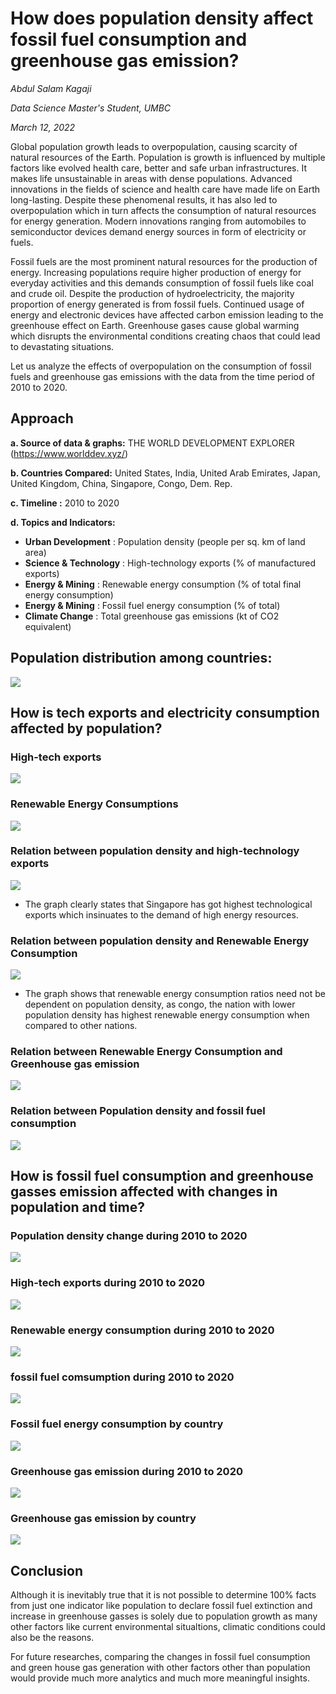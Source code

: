 # **How does population density affect fossil fuel consumption and greenhouse gas emission?** 

*Abdul Salam Kagaji*

*Data Science Master's Student, UMBC*

*March 12, 2022*

Global population growth leads to overpopulation, causing scarcity of natural resources of the Earth. Population is growth is influenced by multiple factors like evolved health care, better and safe urban infrastructures. It makes life unsustainable in areas with dense populations.
Advanced innovations in the fields of science and health care have made life on Earth long-lasting. Despite these phenomenal results, it has also led to overpopulation which in turn affects the consumption of natural resources for energy generation. Modern innovations ranging from automobiles to semiconductor devices demand energy sources in form of electricity or fuels. 

Fossil fuels are the most prominent natural resources for the production of energy. Increasing populations require higher production of energy for everyday activities and this demands consumption of fossil fuels like coal and crude oil. Despite the production of hydroelectricity, the majority proportion of energy generated is from fossil fuels. 
Continued usage of energy and electronic devices have affected carbon emission leading to the greenhouse effect on Earth. Greenhouse gases cause global warming which disrupts the environmental conditions creating chaos that could lead to devastating situations.

Let us analyze the effects of overpopulation on the consumption of fossil fuels and greenhouse gas emissions with the data from the time period of 2010 to 2020.

## Approach

**a.	Source of data & graphs:** THE WORLD DEVELOPMENT EXPLORER (https://www.worlddev.xyz/) 

**b.	Countries Compared:** United States, India, United Arab Emirates, Japan, United Kingdom, China, Singapore, Congo, Dem. Rep.

**c.	Timeline :** 2010 to 2020

**d.	Topics and Indicators:**

-	**Urban Development** : Population density (people per sq. km of land area)
- **Science & Technology** : High-technology exports (% of manufactured exports)
- **Energy & Mining** : Renewable energy consumption (% of total final energy consumption)
- **Energy & Mining** : Fossil fuel energy consumption (% of total)
- **Climate Change** : Total greenhouse gas emissions (kt of CO2 equivalent)

## Population distribution among countries:
![](https://github.com/abdulSalamKagaji97/world_development_explorer/blob/main/charts/population_density.png)

## How is tech exports and electricity consumption affected by population?

### **High-tech exports**
![](https://github.com/abdulSalamKagaji97/world_development_explorer/blob/main/charts/tech_exports.png)

### **Renewable Energy Consumptions**
![](https://github.com/abdulSalamKagaji97/world_development_explorer/blob/main/charts/renewable_energy%20_econsumption.png)

### **Relation between population density and high-technology exports**
![](https://github.com/abdulSalamKagaji97/world_development_explorer/blob/main/charts/population_vs_tech_exports.png)

- The graph clearly states that Singapore has got highest technological exports which insinuates to the demand of high energy resources.


### **Relation between population density and Renewable Energy Consumption**
![](https://github.com/abdulSalamKagaji97/world_development_explorer/blob/main/charts/population_vs_renewable_energy.png)

- The graph shows that renewable energy consumption ratios need not be dependent on population density, as congo, the nation with lower population density has highest renewable energy consumption when compared to other nations.

### **Relation between Renewable Energy Consumption and Greenhouse gas emission**
![](https://github.com/abdulSalamKagaji97/world_development_explorer/blob/main/charts/energy_vs_gasses.png)

### **Relation between Population density and fossil fuel consumption**
![](https://github.com/abdulSalamKagaji97/world_development_explorer/blob/main/charts/population_vs_fossion_fuel_consumption.png)

## How is fossil fuel consumption and greenhouse gasses emission affected with changes in population and time?

### **Population density change during 2010 to 2020**
![](https://github.com/abdulSalamKagaji97/world_development_explorer/blob/main/charts/population_density_timeseries.png)

### **High-tech exports during 2010 to 2020**
![](https://github.com/abdulSalamKagaji97/world_development_explorer/blob/main/charts/tech_exports_timeseries.png)

### **Renewable energy consumption during 2010 to 2020**
![](https://github.com/abdulSalamKagaji97/world_development_explorer/blob/main/charts/energy_consumpiton_timeseries.png)

### **fossil fuel comsumption during 2010 to 2020**
![](https://github.com/abdulSalamKagaji97/world_development_explorer/blob/main/charts/fossil_fuel_timeseries.png)

### **Fossil fuel energy consumption by country**
![](https://github.com/abdulSalamKagaji97/world_development_explorer/blob/main/charts/fossil_fuel_consumption_pie.png)


### **Greenhouse gas emission during 2010 to 2020**
![](https://github.com/abdulSalamKagaji97/world_development_explorer/blob/main/charts/gas_emission_timeseries.png)

### **Greenhouse gas emission by country**
![](https://github.com/abdulSalamKagaji97/world_development_explorer/blob/main/charts/gas_emission.png)


## Conclusion

Although it is inevitably true that it is not possible to determine 100% facts from just one indicator like population to declare fossil fuel extinction and increase in greenhouse gasses is solely due to population growth as many other factors like current environmental situaltions, climatic conditions could also be the reasons.

For future researches, comparing the changes in fossil fuel consumption and green house gas generation with other factors other than population would provide much more analytics and much more meaningful insights.


